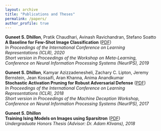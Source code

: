 ```yaml
---
layout: archive
title: "Publications and Theses"
permalink: /papers/
author_profile: true
---
```


**Guneet S. Dhillon**, Pratik Chaudhari, Avinash Ravichandran, Stefano Soatto<br/>
**A Baseline for Few-Shot Image Classification** ([PDF](https://arxiv.org/pdf/1909.02729.pdf))<br/>
*In Proceedings of the International Conference on Learning Representations (ICLR), 2020*<br/>
*Short version in Proceedings of the Workshop on Meta-Learning, Conference on Neural Information Processing Systems (NeurIPS), 2019*

**Guneet S. Dhillon**, Kamyar Azizzadenesheli, Zachary C. Lipton, Jeremy Bernstein, Jean Kossaifi, Aran Khanna, Anima Anandkumar<br/>
**Stochastic Activation Pruning for Robust Adversarial Defense** ([PDF](https://openreview.net/pdf?id=H1uR4GZRZ))<br/>
*In Proceedings of the International Conference on Learning Representations (ICLR), 2018*<br/>
*Short version in Proceedings of the Machine Deception Workshop, Conference on Neural Information Processing Systems (NeurIPS), 2017*

**Guneet S. Dhillon**<br/>
**Training Ising Models on Images using Sparsitron** ([PDF](https://apps.cs.utexas.edu/apps/sites/default/files/tech_reports/Guneet%20Dhillon%20thesis_0.pdf))<br/>
*Undergraduate Honors Thesis (Advisor: Dr. Adam Klivans), 2018*
